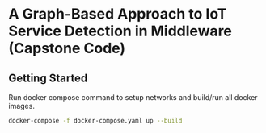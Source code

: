 # A Graph-Based Approach to IoT Service Detection in Middleware (Capstone Code) #

## Getting Started ##
Run docker compose command to setup networks and build/run all docker images. 
```bash
docker-compose -f docker-compose.yaml up --build
```
